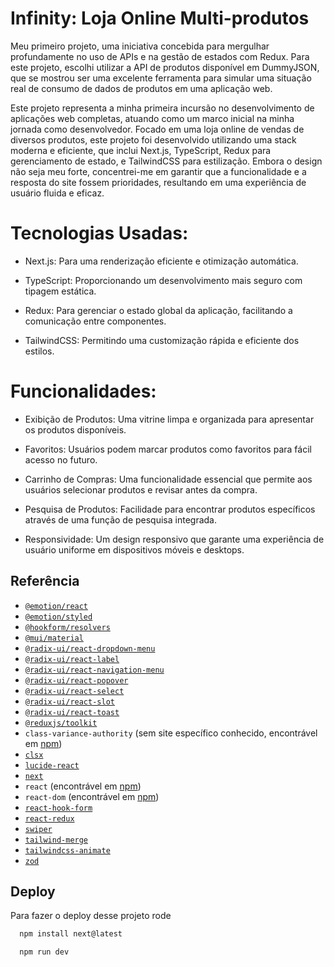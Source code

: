 
# Infinity: Loja Online Multi-produtos

Meu primeiro projeto, uma iniciativa concebida para mergulhar profundamente no uso de APIs e na gestão de estados com Redux. Para este projeto, escolhi utilizar a API de produtos disponível em DummyJSON, que se mostrou ser uma excelente ferramenta para simular uma situação real de consumo de dados de produtos em uma aplicação web.

Este projeto representa a minha primeira incursão no desenvolvimento de aplicações web completas, atuando como um marco inicial na minha jornada como desenvolvedor. Focado em uma loja online de vendas de diversos produtos, este projeto foi desenvolvido utilizando uma stack moderna e eficiente, que inclui Next.js, TypeScript, Redux para gerenciamento de estado, e TailwindCSS para estilização. Embora o design não seja meu forte, concentrei-me em garantir que a funcionalidade e a resposta do site fossem prioridades, resultando em uma experiência de usuário fluida e eficaz.

# Tecnologias Usadas:

- Next.js: Para uma renderização eficiente e otimização automática.

- TypeScript: Proporcionando um desenvolvimento mais seguro com tipagem estática.

- Redux: Para gerenciar o estado global da aplicação, facilitando a comunicação entre componentes.

- TailwindCSS: Permitindo uma customização rápida e eficiente dos estilos.


# Funcionalidades:

- Exibição de Produtos: Uma vitrine limpa e organizada para apresentar os produtos disponíveis.

- Favoritos: Usuários podem marcar produtos como favoritos para fácil acesso no futuro.

- Carrinho de Compras: Uma funcionalidade essencial que permite aos usuários selecionar produtos e revisar antes da compra.

- Pesquisa de Produtos: Facilidade para encontrar produtos específicos através de uma função de pesquisa integrada.

- Responsividade: Um design responsivo que garante uma experiência de usuário uniforme em dispositivos móveis e desktops.


## Referência

- [`@emotion/react`](https://emotion.sh/docs/@emotion/react)
- [`@emotion/styled`](https://emotion.sh/docs/@emotion/styled)
- [`@hookform/resolvers`](https://www.npmjs.com/package/@hookform/resolvers)
- [`@mui/material`](https://mui.com/)
- [`@radix-ui/react-dropdown-menu`](https://www.radix-ui.com/docs/primitives/components/dropdown-menu)
- [`@radix-ui/react-label`](https://www.radix-ui.com/docs/primitives/components/label)
- [`@radix-ui/react-navigation-menu`](https://www.radix-ui.com/docs/primitives/components/navigation-menu)
- [`@radix-ui/react-popover`](https://www.radix-ui.com/docs/primitives/components/popover)
- [`@radix-ui/react-select`](https://www.radix-ui.com/docs/primitives/components/select)
- [`@radix-ui/react-slot`](https://www.radix-ui.com/docs/primitives/components/slot)
- [`@radix-ui/react-toast`](https://www.radix-ui.com/docs/primitives/components/toast)
- [`@reduxjs/toolkit`](https://redux-toolkit.js.org/)
- `class-variance-authority` (sem site específico conhecido, encontrável em [npm](https://www.npmjs.com/package/class-variance-authority))
- [`clsx`](https://www.npmjs.com/package/clsx)
- [`lucide-react`](https://lucide.dev/)
- [`next`](https://nextjs.org/)
- `react` (encontrável em [npm](https://www.npmjs.com/package/react))
- `react-dom` (encontrável em [npm](https://www.npmjs.com/package/react-dom))
- [`react-hook-form`](https://react-hook-form.com/)
- [`react-redux`](https://react-redux.js.org/)
- [`swiper`](https://swiperjs.com/react)
- [`tailwind-merge`](https://www.npmjs.com/package/tailwind-merge)
- [`tailwindcss-animate`](https://www.npmjs.com/package/tailwindcss-animate)
- [`zod`](https://zod.dev/)
## Deploy

Para fazer o deploy desse projeto rode

```bash
  npm install next@latest
```

```bash
  npm run dev
```
